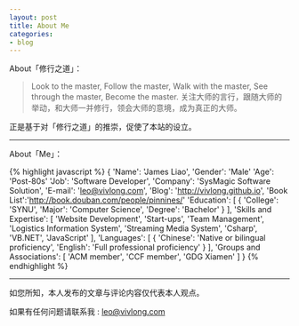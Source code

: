 ```yaml
---
layout: post
title: About Me  
categories:
- blog
---
```


About「修行之道」：

> Look to the master, Follow the master, Walk with the master, See through the master, Become the master.
> 关注大师的言行，跟随大师的举动，和大师一并修行，领会大师的意境，成为真正的大师。

正是基于对「修行之道」的推崇，促使了本站的设立。

---

About「Me」：

{% highlight javascript %}
{
    'Name':     'James Liao',
    'Gender':   'Male'
    'Age':      'Post-80s'
    'Job':      'Software Developer',
    'Company':  'SysMagic Software Solution',
    'E-mail':   'leo@vivlong.com',
    'Blog':     'http://vivlong.github.io',
    'Book List':'http://book.douban.com/people/pinnines/'
    'Education': [
        {
            'College': 'SYNU',
            'Major':   'Computer Science',
            'Degree':  'Bachelor'
        }
    ],
    'Skills and Expertise': [
        'Website Development',
        'Start-ups',
        'Team Management',
        'Logistics Information System',
        'Streaming Media System',
        'Csharp',
        'VB.NET',
        'JavaScript'
    ],
    'Languages': [
        {
            'Chinese':   'Native or bilingual proficiency',
            'English':   'Full professional proficiency'
        }
    ],
    'Groups and Associations': [
        'ACM member',
        'CCF member',
        'GDG Xiamen'
    ]
}
{% endhighlight %}

---

如您所知，本人发布的文章与评论内容仅代表本人观点。

如果有任何问题请联系我 : leo@vivlong.com


